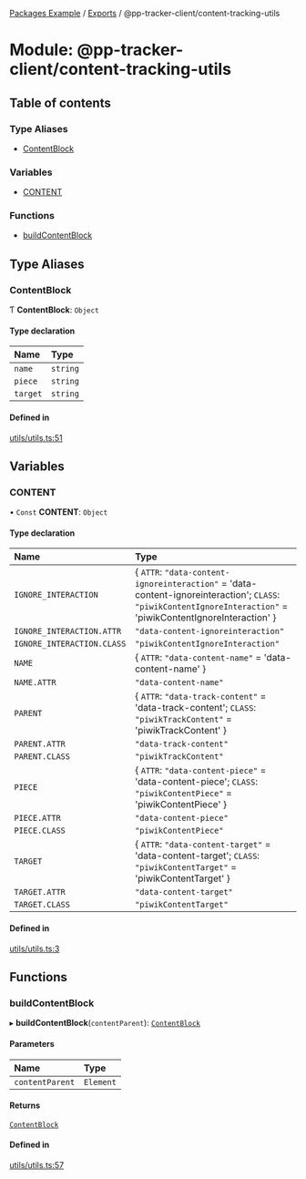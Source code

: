 [Packages Example](../README.md) / [Exports](../modules.md) / @pp-tracker-client/content-tracking-utils

# Module: @pp-tracker-client/content-tracking-utils

## Table of contents

### Type Aliases

- [ContentBlock](pp_tracker_client_content_tracking_utils.md#contentblock)

### Variables

- [CONTENT](pp_tracker_client_content_tracking_utils.md#content)

### Functions

- [buildContentBlock](pp_tracker_client_content_tracking_utils.md#buildcontentblock)

## Type Aliases

### ContentBlock

Ƭ **ContentBlock**: `Object`

#### Type declaration

| Name | Type |
| :------ | :------ |
| `name` | `string` |
| `piece` | `string` |
| `target` | `string` |

#### Defined in

[utils/utils.ts:51](https://github.com/auto200/piwik-pro-modern-tracker/blob/7f54ce8/packages/content-tracking-utils/src/utils/utils.ts#L51)

## Variables

### CONTENT

• `Const` **CONTENT**: `Object`

#### Type declaration

| Name | Type |
| :------ | :------ |
| `IGNORE_INTERACTION` | \{ `ATTR`: ``"data-content-ignoreinteraction"`` = 'data-content-ignoreinteraction'; `CLASS`: ``"piwikContentIgnoreInteraction"`` = 'piwikContentIgnoreInteraction' } |
| `IGNORE_INTERACTION.ATTR` | ``"data-content-ignoreinteraction"`` |
| `IGNORE_INTERACTION.CLASS` | ``"piwikContentIgnoreInteraction"`` |
| `NAME` | \{ `ATTR`: ``"data-content-name"`` = 'data-content-name' } |
| `NAME.ATTR` | ``"data-content-name"`` |
| `PARENT` | \{ `ATTR`: ``"data-track-content"`` = 'data-track-content'; `CLASS`: ``"piwikTrackContent"`` = 'piwikTrackContent' } |
| `PARENT.ATTR` | ``"data-track-content"`` |
| `PARENT.CLASS` | ``"piwikTrackContent"`` |
| `PIECE` | \{ `ATTR`: ``"data-content-piece"`` = 'data-content-piece'; `CLASS`: ``"piwikContentPiece"`` = 'piwikContentPiece' } |
| `PIECE.ATTR` | ``"data-content-piece"`` |
| `PIECE.CLASS` | ``"piwikContentPiece"`` |
| `TARGET` | \{ `ATTR`: ``"data-content-target"`` = 'data-content-target'; `CLASS`: ``"piwikContentTarget"`` = 'piwikContentTarget' } |
| `TARGET.ATTR` | ``"data-content-target"`` |
| `TARGET.CLASS` | ``"piwikContentTarget"`` |

#### Defined in

[utils/utils.ts:3](https://github.com/auto200/piwik-pro-modern-tracker/blob/7f54ce8/packages/content-tracking-utils/src/utils/utils.ts#L3)

## Functions

### buildContentBlock

▸ **buildContentBlock**(`contentParent`): [`ContentBlock`](pp_tracker_client_content_tracking_utils.md#contentblock)

#### Parameters

| Name | Type |
| :------ | :------ |
| `contentParent` | `Element` |

#### Returns

[`ContentBlock`](pp_tracker_client_content_tracking_utils.md#contentblock)

#### Defined in

[utils/utils.ts:57](https://github.com/auto200/piwik-pro-modern-tracker/blob/7f54ce8/packages/content-tracking-utils/src/utils/utils.ts#L57)

